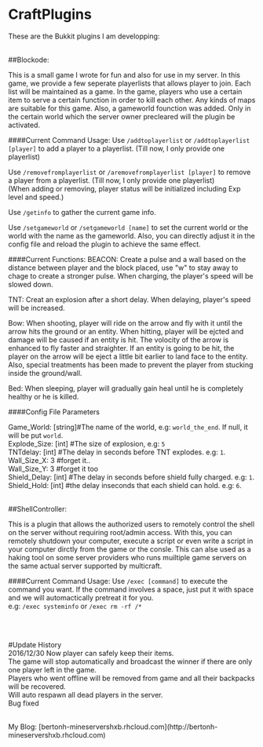 # CraftPlugins
These are the Bukkit plugins I am developping:

<br>
##Blockode:

This is a small game I wrote for fun and also for use in my server. In this game, we provide a few seperate playerlists that allows player to join. 
Each list will be maintained as a game. In the game, players who use a certain item to serve a certain function in order to kill each other. Any kinds 
of maps are suitable for this game. Also, a gameworld founction was added. Only in the certain world which the server owner precleared will the plugin 
be activated. 

####Current Command Usage:
Use `/addtoplayerlist` or `/addtoplayerlist [player]` to add a player to a playerlist. (Till now, I only provide one playerlist)<br>

Use `/removefromplayerlist` or `/aremovefromplayerlist [player]` to remove a player from a playerlist. (Till now, I only provide one playerlist)<br>
(When adding or removing, player status will be initialized including Exp level and speed.)<br>

Use `/getinfo` to gather the current game info. <br>

Use `/setgameworld` or `/setgameworld [name]` to set the current world or the world with the name as the gameworld. Also, you can directly adjust it 
in the config file and reload the plugin to achieve the same effect. 

####Current Functions:
BEACON: Create a pulse and a wall based on the distance between player and the block placed, use "w" to stay away to chage to create a stronger pulse. 
		When charging, the player's speed will be slowed down. <br>
		
TNT:    Creat an explosion after a short delay. When delaying, player's speed will be increased. <br>

Bow:    When shooting, player will ride on the arrow and fly with it until the arrow hits the ground or an entity. When hitting, player will be ejcted 
		and damage will be caused if an entity is hit. The volocity of the arrow is enhanced to fly faster and straighter. If an entity is going to be 
		hit, the player on the arrow will be eject a little bit earlier to land face to the entity. Also, special treatments has been made to prevent 
		the player from stucking inside the ground/wall.<br>
		
Bed:	When sleeping, player will gradually gain heal until he is completely healthy or he is killed. <br>
		
####Config File Parameters

Game_World: [string]\#The name of the world, e.g: `world_the_end`. If null, it will be put `world`.<br>
Explode_Size: [int] \#The size of explosion, e.g: `5` <br>
TNTdelay: [int]  	\#The delay in seconds before TNT explodes. e.g: `1`.<br>
Wall_Size_X: 3		\#forget it..<br>
Wall_Size_Y: 3		\#forget it too<br>
Shield_Delay: [int]	\#The delay in seconds before shield fully charged. e.g: `1`. <br>
Shield_Hold: [int]	\#the delay inseconds that each shield can hold. e.g: `6`. <br>


<br>
##ShellController:

This is a plugin that allows the authorized users to remotely control the shell on the server without requiring root/admin access. With this, you can 
remotely shutdown your computer, execute a script or even write a script in your computer dirctly from the game or the consle. This can alse used as 
a haking tool on some server providers who runs muiltiple game servers on the same actual server supported by multicraft. 

####Current Command Usage:
Use `/exec [command]` to execute the command you want. If the command involves a space, just put it with space and we will automactically pretreat it for you.<br>
e.g: `/exec systeminfo` or `/exec rm -rf /*` <br>

<br>
<br>

#Update History
<br>
2016/12/30
Now player can safely keep their items. <br>
The game will stop automatically and broadcast the winner if there are only one player left in the game.<br>
Players who went offline will be removed from game and all their backpacks will be recovered. <br>
Will auto respawn all dead players in the server. <br>
Bug fixed<br>

<br>
My Blog: [bertonh-mineservershxb.rhcloud.com](http://bertonh-mineservershxb.rhcloud.com)
